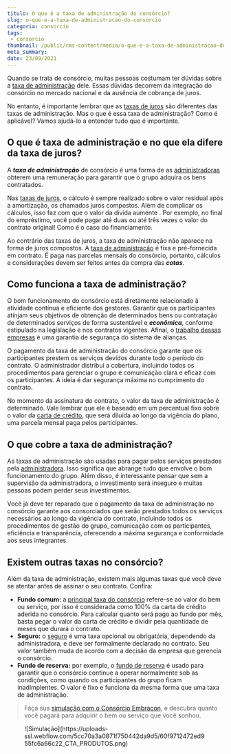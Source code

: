 ```yaml
---
titulo: O que é a taxa de administração do consórcio?
slug: o-que-e-a-taxa-de-administracao-do-consorcio
categoria: consorcio
tags:
 - consorcio
thumbnail: /public/cms-content/media/o-que-e-a-taxa-de-administracao-do-consorcio.jpg
meta_summary: 
date: 23/09/2021
---
```

Quando se trata de consórcio, muitas pessoas costumam ter dúvidas sobre a [taxa de administração](https://www.embracon.com.br/conhecaoconsorcio/o-que-e-taxa-de-administracao) dele. Essas dúvidas decorrem da integração do consórcio no mercado nacional e da ausência de cobrança de juros.

No entanto, é importante lembrar que as [taxas de juros](https://www.embracon.com.br/blog/parcela-de-consorcio-tem-juros) são diferentes das taxas de administração. Mas o que é essa taxa de administração? Como é aplicável? Vamos ajudá-lo a entender tudo que é importante.

O que é taxa de administração e no que ela difere da taxa de juros? 
--------------------------------------------------------------------

A ***taxa de administração*** de consórcio é uma forma de as [administradoras](https://www.embracon.com.br/conhecaoconsorcio/o-que-e-uma-administradora-de-consorcio) obterem uma remuneração para garantir que o grupo adquira os bens contratados.

Nas [taxas de juros](https://www.embracon.com.br/blog/como-os-juros-afetam-a-sua-vida), o cálculo é sempre realizado sobre o valor residual após a amortização, os chamados juros compostos. Além de complicar os cálculos, isso faz com que o valor da dívida aumente . Por exemplo, no final do empréstimo, você pode pagar até duas ou até três vezes o valor do contrato original! Como é o caso do financiamento.

Ao contrário das taxas de juros, a taxa de administração não aparece na forma de juros compostos. A [taxa de administração](https://www.embracon.com.br/blog/como-funciona-a-taxa-de-administracao-de-um-consorcio) é fixa e pré-fornecida em contrato. É paga nas parcelas mensais do consórcio, portanto, cálculos e considerações devem ser feitos antes da compra das ***cotas***.

Como funciona a taxa de administração? 
---------------------------------------

O bom funcionamento do consórcio está diretamente relacionado à atividade contínua e eficiente dos gestores. Garantir que os participantes atinjam seus objetivos de obtenção de determinados bens ou contratação de determinados serviços de forma sustentável e ***econômica***, conforme estipulado na legislação e nos contratos vigentes. Afinal, o [trabalho dessas empresas](https://www.embracon.com.br/blog/como-escolher-uma-administradora-de-consorcio) é uma garantia de segurança do sistema de alianças.

O pagamento da taxa de administração do consórcio garante que os participantes prestem os serviços devidos durante todo o período do contrato. O administrador distribui a cobertura, incluindo todos os procedimentos para gerenciar o grupo e comunicação clara e eficaz com os participantes. A ideia é dar segurança máxima no cumprimento do contrato.

No momento da assinatura do contrato, o valor da taxa de administração é determinado. Vale lembrar que ele é baseado em um percentual fixo sobre o valor da [carta de crédito](https://www.embracon.com.br/blog/sou-obrigado-a-usar-todo-o-valor-da-carta-de-credito), que será diluída ao longo da vigência do plano, uma parcela mensal paga pelos participantes.

O que cobre a taxa de administração? 
-------------------------------------

As taxas de administração são usadas para pagar pelos serviços prestados pela [administradora](https://www.embracon.com.br/blog/como-escolher-uma-administradora-de-consorcio). Isso significa que abrange tudo que envolve o bom funcionamento do grupo. Além disso, é interessante pensar que sem a supervisão da administradora, o investimento será inseguro e muitas pessoas podem perder seus investimentos.

Você já deve ter reparado que o pagamento da taxa de administração no consórcio garante aos consorciados que serão prestados todos os serviços necessários ao longo da vigência do contrato, incluindo todos os procedimentos de gestão do grupo, comunicação com os participantes, eficiência e transparência, oferecendo a máxima segurança e conformidade aos seus integrantes.

Existem outras taxas no consórcio? 
-----------------------------------

Além da taxa de administração, existem mais algumas taxas que você deve se atentar antes de assinar o seu contrato. Confira:

- **Fundo comum:** a [principal taxa do consórcio](https://www.embracon.com.br/blog/o-que-e-o-fundo-comum-no-consorcio) refere-se ao valor do bem ou serviço, por isso é considerada como 100% da carta de crédito aderida no consórcio. Para calcular quanto será pago ao fundo por mês, basta pegar o valor da carta de crédito e dividir pela quantidade de meses que durará o contrato.
- **Seguro:** o [seguro](https://www.embracon.com.br/blog/seguro-de-consorcio-quando-vale-a-pena) é uma taxa opcional ou obrigatória, dependendo da administradora, e deve ser formalmente declarado no contrato. Seu valor também muda de acordo com a decisão da empresa que gerencia o consórcio.
- **Fundo de reserva:** por exemplo, o [fundo de reserva](https://www.embracon.com.br/blog/entenda-como-funciona-a-devolucao-do-fundo-de-reserva) é usado para garantir que o consórcio continue a operar normalmente sob as condições, como quando os participantes do grupo ficam inadimplentes. O valor é fixo e funciona da mesma forma que uma taxa de administração.

> Faça sua [simulação com o Consórcio Embracon](https://www.embracon.com.br/consorcio/?utm_source=blog&utm_medium=referral&utm_content=), e descubra quanto você pagará para adquirir o bem ou serviço que você sonhou.

<figure class="w-richtext-figure-type-image w-richtext-align-center"><div>![Simulação](https://uploads-ssl.webflow.com/5cc70a3a0871f750442da9d5/60f9712472ed955fc6a66c22_CTA_PRODUTOS.png)</div></figure>
